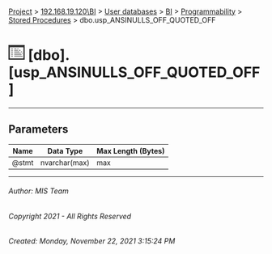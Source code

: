 #### 

[Project](../../../../../index.md) > [192.168.19.120\\BI](../../../../index.md) > [User databases](../../../index.md) > [BI](../../index.md) > [Programmability](../index.md) > [Stored Procedures](Stored_Procedures.md) > dbo.usp_ANSINULLS_OFF_QUOTED_OFF

# ![Stored Procedures](../../../../../Images/StoredProcedure32.png) [dbo].[usp_ANSINULLS_OFF_QUOTED_OFF]

---

## <a name="#parameters"></a>Parameters

| Name | Data Type | Max Length (Bytes) |
|---|---|---|
| @stmt | nvarchar(max) | max |


---

###### Author:  MIS Team

###### Copyright 2021 - All Rights Reserved

###### Created: Monday, November 22, 2021 3:15:24 PM

